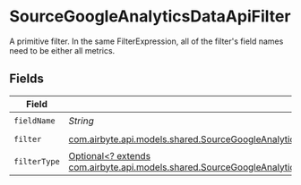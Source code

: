 # SourceGoogleAnalyticsDataApiFilter

A primitive filter. In the same FilterExpression, all of the filter's field names need to be either all metrics.


## Fields

| Field                                                                                                                                                                                                                                                           | Type                                                                                                                                                                                                                                                            | Required                                                                                                                                                                                                                                                        | Description                                                                                                                                                                                                                                                     |
| --------------------------------------------------------------------------------------------------------------------------------------------------------------------------------------------------------------------------------------------------------------- | --------------------------------------------------------------------------------------------------------------------------------------------------------------------------------------------------------------------------------------------------------------- | --------------------------------------------------------------------------------------------------------------------------------------------------------------------------------------------------------------------------------------------------------------- | --------------------------------------------------------------------------------------------------------------------------------------------------------------------------------------------------------------------------------------------------------------- |
| `fieldName`                                                                                                                                                                                                                                                     | *String*                                                                                                                                                                                                                                                        | :heavy_check_mark:                                                                                                                                                                                                                                              | N/A                                                                                                                                                                                                                                                             |
| `filter`                                                                                                                                                                                                                                                        | [com.airbyte.api.models.shared.SourceGoogleAnalyticsDataApiSchemasCustomReportsArrayFilter](../../models/shared/SourceGoogleAnalyticsDataApiSchemasCustomReportsArrayFilter.md)                                                                                 | :heavy_check_mark:                                                                                                                                                                                                                                              | N/A                                                                                                                                                                                                                                                             |
| `filterType`                                                                                                                                                                                                                                                    | [Optional<? extends com.airbyte.api.models.shared.SourceGoogleAnalyticsDataApiSchemasCustomReportsArrayMetricFilterMetricsFilter4FilterType>](../../models/shared/SourceGoogleAnalyticsDataApiSchemasCustomReportsArrayMetricFilterMetricsFilter4FilterType.md) | :heavy_minus_sign:                                                                                                                                                                                                                                              | N/A                                                                                                                                                                                                                                                             |